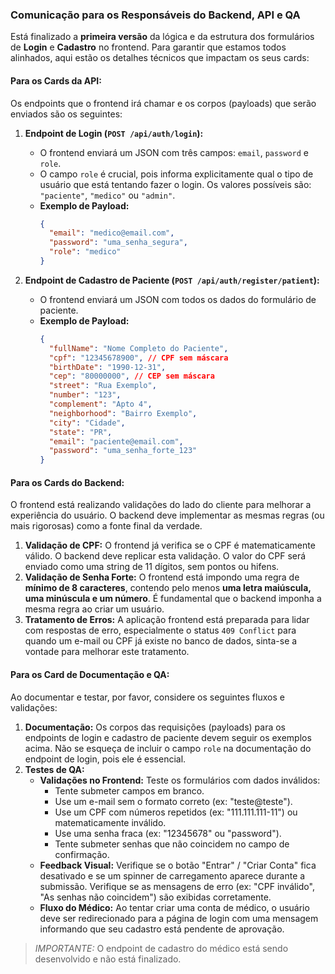 ### **Comunicação para os Responsáveis do Backend, API e QA**

Está finalizado a **primeira versão** da lógica e da estrutura dos formulários de **Login** e **Cadastro** no frontend. Para garantir que estamos todos alinhados, aqui estão os detalhes técnicos que impactam os seus cards:

#### **Para os Cards da API:**

Os endpoints que o frontend irá chamar e os corpos (payloads) que serão enviados são os seguintes:

1.  **Endpoint de Login (`POST /api/auth/login`):**

    - O frontend enviará um JSON com três campos: `email`, `password` e `role`.
    - O campo `role` é crucial, pois informa explicitamente qual o tipo de usuário que está tentando fazer o login. Os valores possíveis são: `"paciente"`, `"medico"` ou `"admin"`.
    - **Exemplo de Payload:**
      ```json
      {
        "email": "medico@email.com",
        "password": "uma_senha_segura",
        "role": "medico"
      }
      ```

2.  **Endpoint de Cadastro de Paciente (`POST /api/auth/register/patient`):**

    - O frontend enviará um JSON com todos os dados do formulário de paciente.
    - **Exemplo de Payload:**
      ```json
      {
        "fullName": "Nome Completo do Paciente",
        "cpf": "12345678900", // CPF sem máscara
        "birthDate": "1990-12-31",
        "cep": "80000000", // CEP sem máscara
        "street": "Rua Exemplo",
        "number": "123",
        "complement": "Apto 4",
        "neighborhood": "Bairro Exemplo",
        "city": "Cidade",
        "state": "PR",
        "email": "paciente@email.com",
        "password": "uma_senha_forte_123"
      }
      ```

#### **Para os Cards do Backend:**

O frontend está realizando validações do lado do cliente para melhorar a experiência do usuário. O backend deve implementar as mesmas regras (ou mais rigorosas) como a fonte final da verdade.

1.  **Validação de CPF:** O frontend já verifica se o CPF é matematicamente válido. O backend deve replicar esta validação. O valor do CPF será enviado como uma string de 11 dígitos, sem pontos ou hifens.
2.  **Validação de Senha Forte:** O frontend está impondo uma regra de **mínimo de 8 caracteres**, contendo pelo menos **uma letra maiúscula, uma minúscula e um número**. É fundamental que o backend imponha a mesma regra ao criar um usuário.
3.  **Tratamento de Erros:** A aplicação frontend está preparada para lidar com respostas de erro, especialmente o status `409 Conflict` para quando um e-mail ou CPF já existe no banco de dados, sinta-se a vontade para melhorar este tratamento.

#### **Para os Card de Documentação e QA:**

Ao documentar e testar, por favor, considere os seguintes fluxos e validações:

1.  **Documentação:** Os corpos das requisições (payloads) para os endpoints de login e cadastro de paciente devem seguir os exemplos acima. Não se esqueça de incluir o campo `role` na documentação do endpoint de login, pois ele é essencial.
2.  **Testes de QA:**
    - **Validações no Frontend:** Teste os formulários com dados inválidos:
      - Tente submeter campos em branco.
      - Use um e-mail sem o formato correto (ex: "teste@teste").
      - Use um CPF com números repetidos (ex: "111.111.111-11") ou matematicamente inválido.
      - Use uma senha fraca (ex: "12345678" ou "password").
      - Tente submeter senhas que não coincidem no campo de confirmação.
    - **Feedback Visual:** Verifique se o botão "Entrar" / "Criar Conta" fica desativado e se um spinner de carregamento aparece durante a submissão. Verifique se as mensagens de erro (ex: "CPF inválido", "As senhas não coincidem") são exibidas corretamente.
    - **Fluxo do Médico:** Ao tentar criar uma conta de médico, o usuário deve ser redirecionado para a página de login com uma mensagem informando que seu cadastro está pendente de aprovação.

> *IMPORTANTE:* O endpoint de cadastro do médico está sendo desenvolvido e não está finalizado.